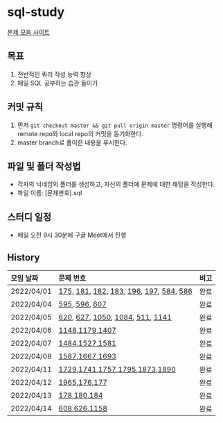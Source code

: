 # sql-study

[문제 모음 사이트](https://leetcode.com/problemset/database)

## 목표
1. 전반적인 쿼리 작성 능력 향상
2. 매일 SQL 공부하는 습관 들이기

## 커밋 규칙
1. 먼저 `git checkout master && git pull origin master` 명령어를 실행해 remote repo와 local repo의 커밋을 동기화한다.
2. master branch로 풀이한 내용을 푸시한다.

## 파일 및 폴더 작성법
* 각자의 닉네임의 폴더를 생성하고, 자신의 폴더에 문제에 대한 해답을 작성한다.
* 파일 이름: [문제번호].sql

## 스터디 일정
* 매일 오전 9시 30분에 구글 Meet에서 진행

## History
|모임 날짜|문제 번호|비고 |
|:--|:--|:--|
|2022/04/01 |[175](https://leetcode.com/problems/combine-two-tables/), [181](https://leetcode.com/problems/employees-earning-more-than-their-managers/), [182](https://leetcode.com/problems/duplicate-emails/), [183](https://leetcode.com/problems/customers-who-never-order/), [196](https://leetcode.com/problems/delete-duplicate-emails/), [197](https://leetcode.com/problems/rising-temperature/), [584](https://leetcode.com/problems/find-customer-referee/), [586](https://leetcode.com/problems/customer-placing-the-largest-number-of-orders/)    |완료|
|2022/04/04 |[595](https://leetcode.com/problems/big-countries/), [596](https://leetcode.com/problems/classes-more-than-5-students/), [607](https://leetcode.com/problems/sales-person/)|완료|,
|2022/04/05|[620](https://leetcode.com/problems/not-boring-movies/), [627](https://leetcode.com/problems/swap-salary/), [1050](https://leetcode.com/problems/actors-and-directors-who-cooperated-at-least-three-times/), [1084](https://leetcode.com/problems/sales-analysis-iii/), [511](https://leetcode.com/problems/game-play-analysis-i/), [1141](https://leetcode.com/problems/user-activity-for-the-past-30-days-i/)|완료|
|2022/04/06|[1148](https://leetcode.com/problems/article-views-i/),[1179](https://leetcode.com/problems/reformat-department-table/),[1407](https://leetcode.com/problems/top-travellers/)|완료|
|2022/04/07|[1484](https://leetcode.com/problems/group-sold-products-by-the-date/),[1527](https://leetcode.com/problems/patients-with-a-condition/),[1581](https://leetcode.com/problems/customer-who-visited-but-did-not-make-any-transactions/)|완료|,
|2022/04/08|[1587](https://leetcode.com/problems/bank-account-summary-ii/),[1667](https://leetcode.com/problems/fix-names-in-a-table/),[1693](https://leetcode.com/problems/daily-leads-and-partners/)|완료|,
|2022/04/11|[1729](https://leetcode.com/problems/find-followers-count/),[1741](https://leetcode.com/problems/find-total-time-spent-by-each-employee/),[1757](https://leetcode.com/problems/recyclable-and-low-fat-products/),[1795](https://leetcode.com/problems/rearrange-products-table/),[1873](https://leetcode.com/problems/calculate-special-bonus/),[1890](https://leetcode.com/problems/the-latest-login-in-2020/)|완료|,
|2022/04/12|[1965](https://leetcode.com/problems/employees-with-missing-information/),[176](https://leetcode.com/problems/second-highest-salary/),[177](https://leetcode.com/problems/nth-highest-salary/)|완료|,
|2022/04/13|[178](https://leetcode.com/problems/rank-scores/),[180](https://leetcode.com/problems/consecutive-numbers/),[184](https://leetcode.com/problems/department-highest-salary/)|완료|,
|2022/04/14|[608](https://leetcode.com/problems/tree-node/),[626](https://leetcode.com/problems/exchange-seats/),[1158](https://leetcode.com/problems/market-analysis-i/)|완료|

